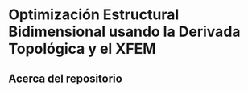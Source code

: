 # Optimización Estructural Bidimensional usando la Derivada Topológica y el XFEM

## Acerca del repositorio

